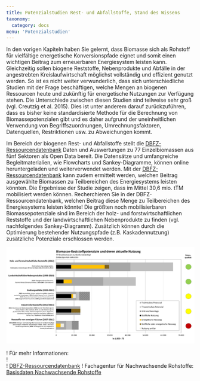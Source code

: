 ```yaml
---
title: Potenzialstudien Rest- und Abfallstoffe, Stand des Wissens
taxonomy:
  category: docs
menu: 'Potenzialstudien'
---
```


In den vorigen Kapiteln haben Sie gelernt, dass Biomasse sich als Rohstoff für vielfältige energetische Konversionspfade eignet und somit einen wichtigen Beitrag zum erneuerbaren Energiesystem leisten kann. Gleichzeitig sollen biogene Reststoffe, Nebenprodukte und Abfälle in der angestrebten Kreislaufwirtschaft möglichst vollständig und effizient genutzt werden. So ist es nicht weiter verwunderlich, dass sich unterschiedliche Studien mit der Frage beschäftigen, welche Mengen an biogenen Ressourcen heute und zukünftig für energetische Nutzungen zur Verfügung stehen. Die Unterschiede zwischen diesen Studien sind teilweise sehr groß (vgl. Creutzig et al. 2015). Dies ist unter anderem darauf zurückzuführen, dass es bisher keine standardisierte Methode für die Berechnung von Biomassepotenzialen gibt und es daher aufgrund der uneinheitlichen Verwendung von Begriffszuordnungen, Umrechnungsfaktoren, Datenquellen, Restriktionen usw. zu Abweichungen kommt. 

Im Bereich der biogenen Rest- und Abfallstoffe stellt die [DBFZ-Ressourcendatenbank](webapp.dbfz.de) Daten und Auswertungen zu 77 Einzelbiomassen aus fünf Sektoren als Open Data bereit. Die Datensätze und umfangreiche Begleitmaterialien, wie Flowcharts und Sankey-Diagramme, können online heruntergeladen und weiterverwendet werden. Mit der [DBFZ-Ressourcendatenbank](webapp.dbfz.de) kann zudem ermittelt werden, welchen Beitrag  ausgewählte Biomassen zu Teilbereichen des Energiesystems leisten könnten.
Die Ergebnisse der Studie zeigen, dass im Mittel 30,6 mio. tTM mobilisiert werden können. Recherchieren Sie in der DBFZ-Ressourcendatenbank, welchen Beitrag diese Menge zu Teilbereichen des Energiesystems leisten könnte! Die größten noch mobilisierbaren Biomassepotenziale sind im Bereich der holz- und forstwirtschaftlichen Reststoffe und der landwirtschaftlichen Nebenprodukte zu finden (vgl. nachfolgendes Sankey-Diagramm). Zusätzlich können durch die Optimierung bestehender Nutzungspfade (z.B. Kaskadennutzung) zusätzliche Potenziale erschlossen werden. 

![](Skript_DBFZ_Reststoffpotenziale.png?lightbox=800&resize=700&classes=caption "Biomasse-Reststoffpotenziale und deren aktuelle Nutzung. Quelle: Brosowski et al. 2015")

! Für mehr Informationen: <br>
!  <br>
! [DBFZ-Ressourcendatenbank](webapp.dbfz.de)
! Fachagentur für Nachwachsende Rohstoffe: [Basisdaten Nachwachsende Rohstoffe](https://basisdaten.fnr.de/)
